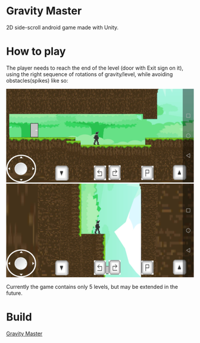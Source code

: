 # Gravity Master
2D side-scroll android game made with Unity.

# How to play
The player needs to reach the end of the level (door with Exit sign on it), using the right sequence of rotations of gravity/level, while avoiding obstacles(spikes) like so:

![Image description](images/screenshot_1.jpg) 
![Image description](images/screenshot_2.jpg)

Currently the game contains only 5 levels, but may be extended in the future.

# Build
<a href="builds/GravityMasterAndroid.rar" download>Gravity Master</a>
